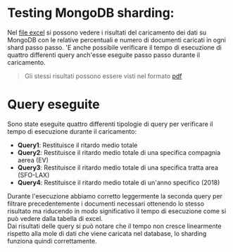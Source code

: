 # Testing MongoDB sharding:
Nel [file excel](.//execution-time.xlsx) si possono vedere i risultati del caricamento dei dati su MongoDB con le relative percentuali e numero di documenti caricati in ogni shard passo passo.
\'E anche possibile verificare il tempo di esecuzione di quattro differenti query anch'esse eseguite passo passo durante il caricamento.

> Gli stessi risultati possono essere visti nel formato [pdf](.//execution-time.pdf)

# Query eseguite
Sono state eseguite quattro differenti tipologie di query per verificare il tempo di esecuzione durante il caricamento: 
- **Query1**: Restituisce il ritardo medio totale
- **Query2**: Restituisce il ritardo medio totale di una specifica compagnia aerea  (EV)
- **Query3**: Restituisce il ritardo medio totale di una specifica tratta area (SFO-LAX)
- **Query4**: Restituisce il ritardo medio totale di un'anno specifico  (2018)

Durante l'esecuzione abbiamo corretto leggermente la seconda query per filtrare precedentemente i documenti necessari ottenendo lo stesso risultato ma riducendo in modo significativo il tempo di esecuzione
come si può vedere dalla tabella di excel.
<br>
Dai risultati delle query si può notare che il tempo non cresce linearmente rispetto alla mole di dati che viene caricata nel database, lo sharding funziona quindi correttamente.
